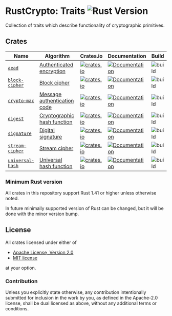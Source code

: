 # RustCrypto: Traits ![Rust Version][rustc-image]

Collection of traits which describe functionality of cryptographic primitives.

## Crates

| Name               | Algorithm                     | Crates.io | Documentation  | Build |
|--------------------|-------------------------------|-----------|----------------|-------|
| [`aead`]           | [Authenticated encryption]    | [![crates.io](https://img.shields.io/crates/v/aead.svg)](https://crates.io/crates/aead) | [![Documentation](https://docs.rs/aead/badge.svg)](https://docs.rs/aead) | ![build](https://github.com/RustCrypto/traits/workflows/aead/badge.svg?branch=master&event=push) |
| [`block-cipher`] | [Block cipher]            | [![crates.io](https://img.shields.io/crates/v/block-cipher.svg)](https://crates.io/crates/block-cipher) | [![Documentation](https://docs.rs/block-cipher/badge.svg)](https://docs.rs/block-cipher) | ![build](https://github.com/RustCrypto/traits/workflows/block-cipher/badge.svg?branch=master&event=push) |
| [`crypto-mac`]     | [Message authentication code] | [![crates.io](https://img.shields.io/crates/v/crypto-mac.svg)](https://crates.io/crates/crypto-mac) | [![Documentation](https://docs.rs/crypto-mac/badge.svg)](https://docs.rs/crypto-mac) | ![build](https://github.com/RustCrypto/traits/workflows/crypto-mac/badge.svg?branch=master&event=push) |
| [`digest`]         | [Cryptographic hash function] | [![crates.io](https://img.shields.io/crates/v/digest.svg)](https://crates.io/crates/digest) | [![Documentation](https://docs.rs/digest/badge.svg)](https://docs.rs/digest) | ![build](https://github.com/RustCrypto/traits/workflows/digest/badge.svg?branch=master&event=push) |
| [`signature`]      | [Digital signature]           | [![crates.io](https://img.shields.io/crates/v/signature.svg)](https://crates.io/crates/signature) | [![Documentation](https://docs.rs/signature/badge.svg)](https://docs.rs/signature) | ![build](https://github.com/RustCrypto/traits/workflows/signature/badge.svg?branch=master&event=push) |
| [`stream-cipher`]  | [Stream cipher]               | [![crates.io](https://img.shields.io/crates/v/stream-cipher.svg)](https://crates.io/crates/stream-cipher) | [![Documentation](https://docs.rs/stream-cipher/badge.svg)](https://docs.rs/stream-cipher) | ![build](https://github.com/RustCrypto/traits/workflows/stream-cipher/badge.svg?branch=master&event=push) |
| [`universal-hash`] | [Universal hash function]     | [![crates.io](https://img.shields.io/crates/v/universal-hash.svg)](https://crates.io/crates/universal-hash) | [![Documentation](https://docs.rs/universal-hash/badge.svg)](https://docs.rs/universal-hash) | ![build](https://github.com/RustCrypto/traits/workflows/universal-hash/badge.svg?branch=master&event=push) |

### Minimum Rust version

All crates in this repository support Rust 1.41 or higher unless otherwise noted.

In future minimally supported version of Rust can be changed, but it will be done
with the minor version bump.

## License

All crates licensed under either of

 * [Apache License, Version 2.0](http://www.apache.org/licenses/LICENSE-2.0)
 * [MIT license](http://opensource.org/licenses/MIT)

at your option.

### Contribution

Unless you explicitly state otherwise, any contribution intentionally submitted
for inclusion in the work by you, as defined in the Apache-2.0 license, shall be
dual licensed as above, without any additional terms or conditions.

[//]: # (badges)

[rustc-image]: https://img.shields.io/badge/rustc-1.41+-blue.svg

[//]: # (crates)

[`aead`]: https://github.com/RustCrypto/traits/tree/master/aead
[`block-cipher`]: https://github.com/RustCrypto/traits/tree/master/block-cipher
[`crypto-mac`]: https://github.com/RustCrypto/traits/tree/master/crypto-mac
[`digest`]: https://github.com/RustCrypto/traits/tree/master/digest
[`signature`]: https://github.com/RustCrypto/traits/tree/master/signature
[`stream-cipher`]: https://github.com/RustCrypto/traits/tree/master/stream-cipher
[`universal-hash`]: https://github.com/RustCrypto/traits/tree/master/universal-hash

[//]: # (algorithms)

[Authenticated encryption]: https://en.wikipedia.org/wiki/Authenticated_encryption
[Block cipher]: https://en.wikipedia.org/wiki/Block_cipher
[Message authentication code]: https://en.wikipedia.org/wiki/Message_authentication_code
[Cryptographic hash function]: https://en.wikipedia.org/wiki/Cryptographic_hash_function
[Digital signature]: https://en.wikipedia.org/wiki/Digital_signature
[Stream cipher]: https://en.wikipedia.org/wiki/Stream_cipher
[Universal hash function]: https://en.wikipedia.org/wiki/Universal_hashing
